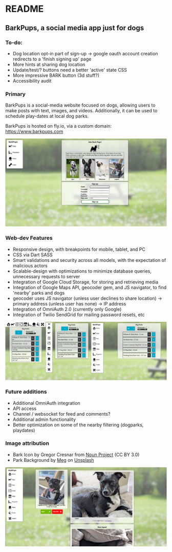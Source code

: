# README

## BarkPups, a social media app just for dogs

### To-do:

- Dog location opt-in part of sign-up -> google oauth account creation redirects to a 'finish signing up' page
- More hints at sharing dog location
- Update/test/? buttons need a better 'active' state CSS
- More impressive BARK button (3d stuff?)
- Accessibility audit

### Primary

BarkPups is a social-media website focused on dogs, allowing users to make posts with text, images, and videos. Additionally, it can be used to schedule play-dates at local dog parks.

BarkPups is hosted on fly.io, via a custom domain: https://www.barkpups.com

![Screenshot of Sign-up](https://github.com/Xenrathe/Rails-bark_book/blob/main/GitIntro.jpg?raw=true)

### Web-dev Features

- Responsive design, with breakpoints for mobile, tablet, and PC
- CSS via Dart SASS
- Smart validations and security across all models, with the expectation of malicious actors
- Scalable-design with optimizations to minimize database queries, unnecessary requests to server
- Integration of Google Cloud Storage, for storing and retrieving media
- Integration of Google Maps API, geocoder gem, and JS navigator, to find 'nearby' parks and dogs
- geocoder uses JS navigator (unless user declines to share location) -> primary address (unless user has none) -> IP address
- Integration of OmniAuth 2.0 (currently only Google)
- Integration of Twilio SendGrid for mailing password resets, etc

![Screenshot of responsive design](https://github.com/Xenrathe/Rails-bark_book/blob/main/GitResponsive.jpg?raw=true)

### Future additions

- Additional OmniAuth integration
- API access
- Channel / websocket for feed and comments?
- Additional admin functionality
- Better optimization on some of the nearby filtering (dogparks, playdates)

### Image attribution

- Bark Icon by Gregor Cresnar from <a href="https://thenounproject.com/browse/icons/term/bark/" target="_blank" title="bark Icons">Noun Project</a> (CC BY 3.0)
- Park Background by <a href="https://unsplash.com/@megindoors?utm_content=creditCopyText&utm_medium=referral&utm_source=unsplash">Meg</a> on <a href="https://unsplash.com/photos/a-picnic-table-in-the-middle-of-a-field-of-flowers-3hyfMlJJ8rU?utm_content=creditCopyText&utm_medium=referral&utm_source=unsplash">Unsplash</a>

![Screenshot of a Dog Feed](https://github.com/Xenrathe/Rails-bark_book/blob/main/GitDog.jpg?raw=true)
